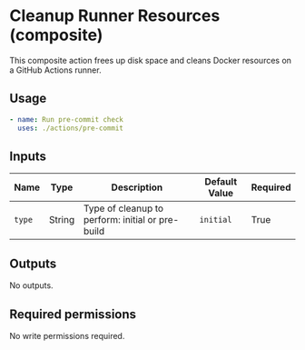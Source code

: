 # Cleanup Runner Resources (composite)

This composite action frees up disk space and cleans Docker resources on a GitHub Actions runner.

## Usage

```yaml
- name: Run pre-commit check
  uses: ./actions/pre-commit
```

## Inputs

| Name   | Type   | Description                                      | Default Value | Required |
| ------ | ------ | ------------------------------------------------ | ------------- | -------- |
| `type` | String | Type of cleanup to perform: initial or pre-build | `initial`     | True     |

## Outputs

No outputs.

## Required permissions

No write permissions required.
